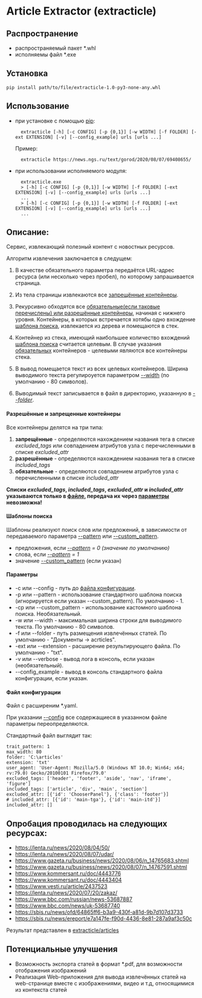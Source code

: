 # Article Extractor (extracticle)

## Распространение
* распространяемый пакет *.whl
* исполняемы файл *.exe

## Установка
    pip install path/to/file/extracticle-1.0-py3-none-any.whl
    
## Использование
* при установке с помощью [pip](#Установка):
        
        extracticle [-h] [-c CONFIG] [-p {0,1}] [-w WIDTH] [-f FOLDER] [-ext EXTENSION] [-v] [--config_example] urls [urls ...]

    Пример:
        
        extracticle https://news.ngs.ru/text/gorod/2020/08/07/69408655/

* при использовании исполняемого модуля:

        extracticle.exe
        > [-h] [-c CONFIG] [-p {0,1}] [-w WIDTH] [-f FOLDER] [-ext EXTENSION] [-v] [--config_example] urls [urls ...]
        ...
        > [-h] [-c CONFIG] [-p {0,1}] [-w WIDTH] [-f FOLDER] [-ext EXTENSION] [-v] [--config_example] urls [urls ...]
        ...

## Описание:
Сервис, извлекающий полезный контент с новостных ресурсов.

Алгоритм извлечения заключается в следущем:
1. В качестве обязательного параметра передаётся URL-адрес ресурса (или несколько через пробел), по которому запрашивается страница. 

2. Из тела страницы извлекаются все [запрещённые контейнеры](#Разрешённые-и-запрещенные-контейнеры).

3. Рекурсивно обходятся все [обязательные(если таковые перечислены) или разрешённые контейнеры](#Разрешённые-и-запрещенные-контейнеры), начиная c нижнего уровня.
Контейнеры, в которых встречается хотябы одно вхождение [шаблона поиска](#Шаблоны-поиска), извлекается из дерева и помещаются в стек.

4. Контейнер из стека, имеющий наибольшее количество вхождений [шаблона поиска](#Шаблоны-поиска) считается целевым.
В случае указания [обязательных](#Разрешённые-и-запрещенные-контейнеры) контейнеров - целевыми являются все контейнеры стека.

5. В вывод помещается текст из всех целевых контейнеров. Ширина выводимого текста регулироуется параметром 
[--width](#Параметры) (по умолчанию - 80 символов).

6. Выводимый текст записывается в файл в директорию, указанную в [*--folder*](#Параметры).

#### Разрешённые и запрещенные контейнеры
Все контейнеры делятся на три типа:
1. **запрещённые** - определяются нахождением названия тега в списке *excluded_tags* 
или совпадением атрибутов узла с перечисленными в списке *excluded_attr*
2. **разрешённые** - определяются нахождением названия тега в списке *included_tags*
3. **обязательные** - определяются совпадением атрибутов узла с перечисленными в списке *included_attr*

**Списки *excluded_tags*, *included_tags*, *excluded_attr* и *included_attr* указываются только в 
[файле](#Файл-конфигурации), передача их через [параметры](#Параметры) невозможна!**

#### Шаблоны поиска
Шаблоны реализуют поиск слов или предложений, в зависимости от передаваемого параметра [--pattern](#Параметры) или [--custom_pattern](#Параметры).
+ предложения, если *[--pattern](#Параметры) = 0 (значение по умолчанию)*
+ слова, если *[--pattern](#Параметры) = 1*
+ значение [--custom_pattern](#Параметры) (если указан)

#### Параметры
* -c или --config - путь до [файла конфигурации](#Файл-конфигурации).
* -p или --pattern - использование стандартного шаблона поиска (игнорируется если указан --custom_pattern). По умолчанию - 1.
* -cp или --custom_pattern - использование кастомного шаблона поиска. Необязательный.
* -w или --width - максимальная ширина строки для выводимого текста. По умолчанию - 80 символов.
* -f или --folder - путь размещения извлечённых статей. По умолчанию - "Документы -> acrticles".
* -ext или --extension - расширение результирующего файла. По умолчанию - "txt".
* -v или --verbose - вывод лога в консоль, если указан (необязательный).
* --config_example - вывод в консоль стандартного файла конфигурации, если указан.

#### Файл конфигурации
Файл с расширеним *.yaml.

При указании [--config](#Параметры) все содержащиеся в указанном файле параметры переопределяются.

Стандартный файл выглядит так:

    trait_pattern: 1
    max_width: 80
    folder: 'C:\articles'
    extension: 'txt'
    user_agent: 'User-Agent: Mozilla/5.0 (Windows NT 10.0; Win64; x64; rv:79.0) Gecko/20100101 Firefox/79.0'
    excluded_tags: ['header', 'footer', 'aside', 'nav', 'iframe', 'figure']
    included_tags: ['article', 'div', 'main', 'section']
    excluded_attr: [{'id': 'ChooserPanel'}, {'class': 'footer'}]
    # included_attr: [{'id': 'main-tga'}, {'id': 'main-itd'}]
    included_attr: []
    
## Опробация проводилась на следующих ресурсах:
* https://lenta.ru/news/2020/08/04/50/
* https://lenta.ru/news/2020/08/07/udar/
* https://www.gazeta.ru/business/news/2020/08/06/n_14765683.shtml
* https://www.gazeta.ru/business/news/2020/08/07/n_14767591.shtml
* https://www.kommersant.ru/doc/4443776
* https://www.kommersant.ru/doc/4443404
* https://www.vesti.ru/article/2437523
* https://lenta.ru/news/2020/07/20/zakaz/
* https://www.bbc.com/russian/news-53687887
* https://www.bbc.com/news/uk-53687740
* https://sbis.ru/news/ofd/64865ff6-b3a9-430f-a81d-9b7d107d3733
* https://sbis.ru/news/ereport/e7a147fe-f90d-4436-8e81-287a9af3c50c

Результат представлен в [extracticle/articles](https://github.com/paveldanilov76/extracticle/tree/master/articles)

## Потенциальные улучшения
* Возможность экспорта статей в формат *.pdf, для возможности отображения изображений
* Реализация Web-приложения для вывода извлечённых статей на web-странице вместе с изображениями, видео и т.д, относящимися из контекста статей
   
